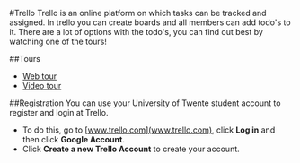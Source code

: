 #Trello
Trello is an online platform on which tasks can be tracked and assigned.
In trello you can create boards and all members can add todo's to it. There 
are a lot of options with the todo's, you can find out best by watching one of the tours!

##Tours
* [Web tour](https://trello.com/tour)
* [Video tour](https://fast.wistia.net/embed/iframe/zfss1tgtwl?autoPlay=true&controlsVisibleOnLoad=true&playerColor=006595&popover=true&version=v1&videoHeight=540&videoWidth=960)

##Registration
You can use your University of Twente student account to register and login at Trello. 

* To do this, go to [www.trello.com](www.trello.com), click **Log in** and then click **Google Account**.
* Click **Create a new Trello Account** to create your account.